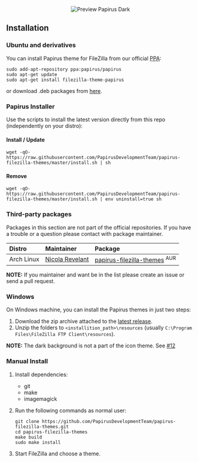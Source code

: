 <p align="center">
  <img src="https://raw.githubusercontent.com/PapirusDevelopmentTeam/papirus-filezilla-themes/master/preview.png" alt="Preview Papirus Dark"/>
</p>

## Installation

### Ubuntu and derivatives

You can install Papirus theme for FileZilla from our official [PPA](https://launchpad.net/~papirus/+archive/ubuntu/papirus):

```
sudo add-apt-repository ppa:papirus/papirus
sudo apt-get update
sudo apt-get install filezilla-theme-papirus
```

or download .deb packages from [here](https://launchpad.net/~papirus/+archive/ubuntu/papirus/+packages?field.name_filter=filezilla-theme-papirus).

### Papirus Installer

Use the scripts to install the latest version directly from this repo (independently on your distro):

#### Install / Update

```
wget -qO- https://raw.githubusercontent.com/PapirusDevelopmentTeam/papirus-filezilla-themes/master/install.sh | sh
```

#### Remove

```
wget -qO- https://raw.githubusercontent.com/PapirusDevelopmentTeam/papirus-filezilla-themes/master/install.sh | env uninstall=true sh
```

### Third-party packages

Packages in this section are not part of the official repositories. If you have a trouble or a question please contact with package maintainer.

| **Distro** | **Maintainer** | **Package** |
|:-----------|:---------------|:------------|
| Arch Linux | [Nicola Revelant](https://aur.archlinux.org/account/nicolarevelant44) | [papirus-filezilla-themes](https://aur.archlinux.org/packages/papirus-filezilla-themes/) <sup>AUR</sup> |

**NOTE:** If you maintainer and want be in the list please create an issue or send a pull request.

### Windows

On Windows machine, you can install the Papirus themes in just two steps:

1. Download the zip archive attached to the [latest release](https://github.com/PapirusDevelopmentTeam/papirus-filezilla-themes/releases/latest).
2. Unzip the folders to `<installition_path>\resources` (usually `C:\Program Files\FileZilla FTP Client\resources`).

**NOTE:** The dark background is not a part of the icon theme. See [#12](https://github.com/PapirusDevelopmentTeam/papirus-filezilla-themes/issues/12)

###  Manual Install

1. Install dependencies:

    - git
    - make
    - imagemagick

2. Run the following commands as normal user:

    ```
    git clone https://github.com/PapirusDevelopmentTeam/papirus-filezilla-themes.git
    cd papirus-filezilla-themes
    make build
    sudo make install
    ```

3. Start FileZilla and choose a theme.
